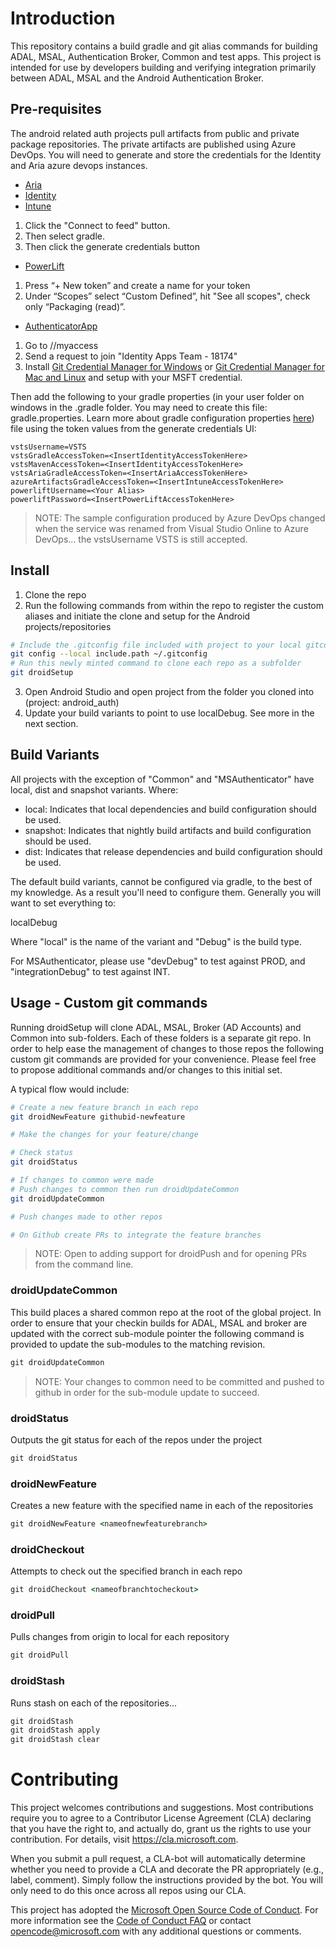 
# Introduction

This repository contains a build gradle and git alias commands for building ADAL, MSAL, Authentication Broker, Common and test apps.  This project is intended for use by developers building and verifying integration primarily between ADAL, MSAL and the Android Authentication Broker.

## Pre-requisites

The android related auth projects pull artifacts from public and private package repositories.  The private artifacts are published using Azure DevOps.  You will need to generate
and store the credentials for the Identity and Aria azure devops instances.

- [Aria](https://msasg.visualstudio.com/Shared%20Data/_packaging?_a=package&feed=ARIA-SDK&package=com.microsoft.applications%3Aariaandroidjavasdk-release&version=3.0.22.0&protocolType=maven)
- [Identity](https://identitydivision.visualstudio.com/DevEx/_packaging?_a=feed&feed=AndroidADAL)
- [Intune](https://msazure.visualstudio.com/Intune/_packaging?_a=feed&feed=android-maven)

1. Click the "Connect to feed" button.  
2. Then select gradle.  
3. Then click the generate credentials button

- [PowerLift](https://office.visualstudio.com/_usersSettings/tokens) 
1. Press “+ New token” and create a name for your token
2. Under “Scopes” select “Custom Defined”, hit "See all scopes", check only “Packaging (read)”.

- [AuthenticatorApp](https://msazure.visualstudio.com/One/_git/AD-MFA-phonefactor-phoneApp-android)
1. Go to //myaccess
2. Send a request to join "Identity Apps Team - 18174"
3. Install [Git Credential Manager for Windows](https://github.com/Microsoft/Git-Credential-Manager-for-Windows) or [Git Credential Manager for Mac and Linux](https://github.com/Microsoft/Git-Credential-Manager-for-Mac-and-Linux) and setup with your MSFT credential.

Then add the following to your gradle properties (in your user folder on windows in the .gradle folder.  You may need to create this file: gradle.properties. Learn more about gradle configuration properties [here](https://docs.gradle.org/current/userguide/build_environment.html#sec:gradle_configuration_properties)) file using the token values from the generate credentials UI:

```gradle.properties
vstsUsername=VSTS 
vstsGradleAccessToken=<InsertIdentityAccessTokenHere>
vstsMavenAccessToken=<InsertIdentityAccessTokenHere>
vstsAriaGradleAccessToken=<InsertAriaAccessTokenHere>
azureArtifactsGradleAccessToken=<InsertIntuneAccessTokenHere>
powerliftUsername=<Your Alias>
powerliftPassword=<InsertPowerLiftAccessTokenHere>
```
>NOTE: The sample configuration produced by Azure DevOps changed when the service was renamed from Visual Studio Online to Azure DevOps... the vstsUsername VSTS is still accepted.  

## Install

1. Clone the repo
2. Run the following commands from within the repo to register the custom aliases and initiate the clone and setup for the Android projects/repositories

```bash
# Include the .gitconfig file included with project to your local gitconfig
git config --local include.path ~/.gitconfig
# Run this newly minted command to clone each repo as a subfolder
git droidSetup
```

3. Open Android Studio and open project from the folder you cloned into (project: android_auth)
4. Update your build variants to point to use localDebug.  See more in the next section.

## Build Variants

All projects with the exception of "Common" and "MSAuthenticator" have local, dist and snapshot variants.  Where:

- local: Indicates that local dependencies and build configuration should be used.  
- snapshot: Indicates that nightly build artifacts and build configuration should be used.
- dist: Indicates that release dependencies and build configuration should be used.

The default build variants, cannot be configured via gradle, to the best of my knowledge.  As a result you'll need to configure them.  Generally you will want to set everything to:

localDebug

Where "local" is the name of the variant and "Debug" is the build type.

For MSAuthenticator, please use "devDebug" to test against PROD, and "integrationDebug" to test against INT.

## Usage - Custom git commands

Running droidSetup will clone ADAL, MSAL, Broker (AD Accounts) and Common into sub-folders.  Each of these folders is a separate git repo.
In order to help ease the management of changes to those repos the following custom git commands are provided for your convenience.  Please feel free to propose
additional commands and/or changes to this initial set.

A typical flow would include:

```bash
# Create a new feature branch in each repo
git droidNewFeature githubid-newfeature

# Make the changes for your feature/change

# Check status
git droidStatus

# If changes to common were made
# Push changes to common then run droidUpdateCommon
git droidUpdateCommon

# Push changes made to other repos

# On Github create PRs to integrate the feature branches

```
> NOTE: Open to adding support for droidPush and for opening PRs from the command line.

### droidUpdateCommon

This build places a shared common repo at the root of the global project.  In order to ensure that your checkin builds for ADAL, MSAL and broker are updated with the correct sub-module pointer the following command is provided to update the sub-modules to the matching revision.

```bat
git droidUpdateCommon
```

>NOTE: Your changes to common need to be committed and pushed to github in order for the sub-module update to succeed.

### droidStatus

Outputs the git status for each of the repos under the project

```bat
git droidStatus
```

### droidNewFeature

Creates a new feature with the specified name in each of the repositories

```bat
git droidNewFeature <nameofnewfeaturebranch>
```

### droidCheckout

Attempts to check out the specified branch in each repo

```bat
git droidCheckout <nameofbranchtocheckout>
```

### droidPull

Pulls changes from origin to local for each repository

```bat
git droidPull
```

### droidStash

Runs stash on each of the repositories...

```bat
git droidStash
git droidStash apply
git droidStash clear
```

# Contributing

This project welcomes contributions and suggestions.  Most contributions require you to agree to a
Contributor License Agreement (CLA) declaring that you have the right to, and actually do, grant us
the rights to use your contribution. For details, visit https://cla.microsoft.com.

When you submit a pull request, a CLA-bot will automatically determine whether you need to provide
a CLA and decorate the PR appropriately (e.g., label, comment). Simply follow the instructions
provided by the bot. You will only need to do this once across all repos using our CLA.

This project has adopted the [Microsoft Open Source Code of Conduct](https://opensource.microsoft.com/codeofconduct/).
For more information see the [Code of Conduct FAQ](https://opensource.microsoft.com/codeofconduct/faq/) or
contact [opencode@microsoft.com](mailto:opencode@microsoft.com) with any additional questions or comments.
